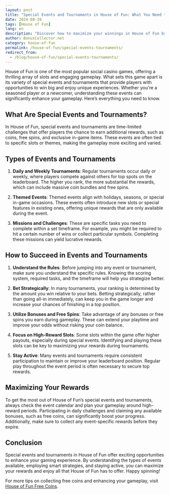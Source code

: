 ```yaml
---
layout: post
title: "Special Events and Tournaments in House of Fun: What You Need to Know"
date: 2024-08-28
tags: [House of Fun]
lang: en
description: "Discover how to maximize your winnings in House of Fun by participating in special events and tournaments. Learn strategies to succeed and enjoy the game to its fullest."
author: BonusCollector.net
category: house-of-fun
permalink: /house-of-fun/special-events-tournaments/
redirect_from:
  - /blog/house-of-fun/special-events-tournaments/
---
```


House of Fun is one of the most popular social casino games, offering a thrilling array of slots and engaging gameplay. What sets this game apart is its variety of special events and tournaments that provide players with opportunities to win big and enjoy unique experiences. Whether you're a seasoned player or a newcomer, understanding these events can significantly enhance your gameplay. Here’s everything you need to know.

## What Are Special Events and Tournaments?

In House of Fun, special events and tournaments are time-limited challenges that offer players the chance to earn additional rewards, such as coins, free spins, and exclusive in-game items. These events are often tied to specific slots or themes, making the gameplay more exciting and varied.

## Types of Events and Tournaments

1. **Daily and Weekly Tournaments**: Regular tournaments occur daily or weekly, where players compete against others for top spots on the leaderboard. The higher you rank, the more substantial the rewards, which can include massive coin bundles and free spins.

2. **Themed Events**: Themed events align with holidays, seasons, or special in-game occasions. These events often introduce new slots or special features in existing ones, offering unique rewards that are only available during the event.

3. **Missions and Challenges**: These are specific tasks you need to complete within a set timeframe. For example, you might be required to hit a certain number of wins or collect particular symbols. Completing these missions can yield lucrative rewards.

## How to Succeed in Events and Tournaments

1. **Understand the Rules**: Before jumping into any event or tournament, make sure you understand the specific rules. Knowing the scoring system, required tasks, and the timeframe will help you strategize better.

2. **Bet Strategically**: In many tournaments, your ranking is determined by the amount you win relative to your bets. Betting strategically, rather than going all-in immediately, can keep you in the game longer and increase your chances of finishing in a top position.

3. **Utilize Bonuses and Free Spins**: Take advantage of any bonuses or free spins you earn during gameplay. These can extend your playtime and improve your odds without risking your coin balance.

4. **Focus on High-Reward Slots**: Some slots within the game offer higher payouts, especially during special events. Identifying and playing these slots can be key to maximizing your rewards during tournaments.

5. **Stay Active**: Many events and tournaments require consistent participation to maintain or improve your leaderboard position. Regular play throughout the event period is often necessary to secure top rewards.

## Maximizing Your Rewards

To get the most out of House of Fun’s special events and tournaments, always check the event calendar and plan your gameplay around high-reward periods. Participating in daily challenges and claiming any available bonuses, such as free coins, can significantly boost your progress. Additionally, make sure to collect any event-specific rewards before they expire.

## Conclusion

Special events and tournaments in House of Fun offer exciting opportunities to enhance your gaming experience. By understanding the types of events available, employing smart strategies, and staying active, you can maximize your rewards and enjoy all that House of Fun has to offer. Happy spinning!

For more tips on collecting free coins and enhancing your gameplay, visit [House of Fun Free Coins](https://bonuscollector.net/house-of-fun-free-coins/).